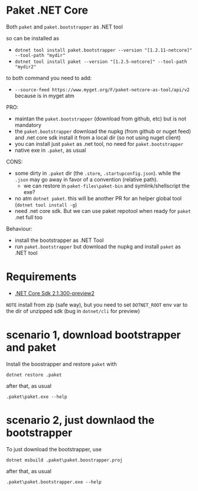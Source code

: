# Paket .NET Core

Both `paket` and `paket.bootstrapper` as .NET tool

so can be installed as

- `dotnet tool install paket.bootstrapper --version "[1.2.11-netcore]" --tool-path "mydir"`
- `dotnet tool install paket --version "[1.2.5-netcore]" --tool-path "mydir2"`

to both command you need to add:

- `--source-feed https://www.myget.org/F/paket-netcore-as-tool/api/v2` because is in myget atm

PRO:

- maintan the `paket.bootstrapper` (download from github, etc) but is not mandatory
- the `paket.bootstrapper` download the nupkg (from github or nuget feed) and .net core sdk install it from a local dir (so not using nuget client)
- you can install just `paket` as .net tool, no need for `paket.bootstrapper`
- native exe in `.paket`, as usual

CONS:

- some dirty in `.paket` dir (the `.store`, `.startupconfig.json`). while the `.json` may go away in favor of a convention (relative path).
  - we can restore in `paket-files\paket-bin` and symlink/shellscript the exe?
- no atm `dotnet paket`. this will be another PR for an helper global tool (`dotnet tool install -g`)
- need .net core sdk. But we can use paket repotool when ready for `paket` .net full too

Behaviour:

- install the bootstrapper as .NET Tool
- run `paket.bootstrapper` but download the nupkg and install `paket` as .NET tool

# Requirements

- [.NET Core Sdk 2.1.300-preview2](https://www.microsoft.com/net/download/dotnet-core/sdk-2.1.300-preview2)

`NOTE` install from zip (safe way), but you need to set `DOTNET_ROOT` env var to the dir of unzipped sdk (bug in `dotnet/cli` for preview)

# scenario 1, download bootstrapper and paket

Install the boostrapper and restore `paket` with

`dotnet restore .paket`

after that, as usual

`.paket\paket.exe --help`

# scenario 2, just downlaod the bootstrapper

To just download the bootstrapper, use

`dotnet msbuild .paket\paket.boostrapper.proj`
 
after that, as usual

`.paket\paket.bootstrapper.exe --help`
